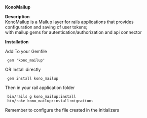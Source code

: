 **KonoMailup**

**Description**<br>
KonoMailup is a Mailup layer for rails applications that
provides configuration and saving of user tokens; <br>
with mailup gems for autentication/authorization and api connector


**Installation**

Add To your Gemfile

     gem 'kono_mailup'
     
OR Install directly

     gem install kono_mailup
     
Then in your rail application folder  

     bin/rails g kono_mailup:install
     bin/rake kono_mailup:install:migrations
     
Remember to configure the file created in the initializers     
